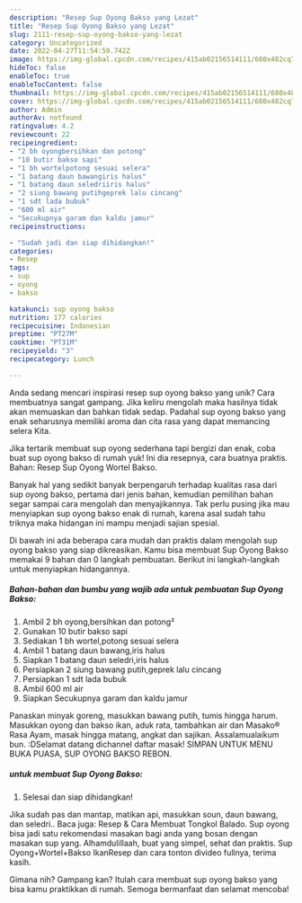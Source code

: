 ```yaml
---
description: "Resep Sup Oyong Bakso yang Lezat"
title: "Resep Sup Oyong Bakso yang Lezat"
slug: 2111-resep-sup-oyong-bakso-yang-lezat
category: Uncategorized
date: 2022-04-27T11:54:59.742Z
image: https://img-global.cpcdn.com/recipes/415ab02156514111/680x482cq70/sup-oyong-bakso-foto-resep-utama.jpg
hideToc: false
enableToc: true
enableTocContent: false
thumbnail: https://img-global.cpcdn.com/recipes/415ab02156514111/680x482cq70/sup-oyong-bakso-foto-resep-utama.jpg
cover: https://img-global.cpcdn.com/recipes/415ab02156514111/680x482cq70/sup-oyong-bakso-foto-resep-utama.jpg
author: Admin
authorAv: notfound
ratingvalue: 4.2
reviewcount: 22
recipeingredient:
- "2 bh oyongbersihkan dan potong"
- "10 butir bakso sapi"
- "1 bh wortelpotong sesuai selera"
- "1 batang daun bawangiris halus"
- "1 batang daun seledriiris halus"
- "2 siung bawang putihgeprek lalu cincang"
- "1 sdt lada bubuk"
- "600 ml air"
- "Secukupnya garam dan kaldu jamur"
recipeinstructions:

- "Sudah jadi dan siap dihidangkan!"
categories:
- Resep
tags:
- sup
- oyong
- bakso

katakunci: sup oyong bakso 
nutrition: 177 calories
recipecuisine: Indonesian
preptime: "PT27M"
cooktime: "PT31M"
recipeyield: "3"
recipecategory: Lunch

---
```





Anda sedang mencari inspirasi resep sup oyong bakso yang unik? Cara membuatnya sangat gampang. Jika keliru mengolah maka hasilnya tidak akan memuaskan dan bahkan tidak sedap. Padahal sup oyong bakso yang enak seharusnya memiliki aroma dan cita rasa yang dapat memancing selera Kita.





Jika tertarik membuat sup oyong sederhana tapi bergizi dan enak, coba buat sup oyong bakso di rumah yuk! Ini dia resepnya, cara buatnya praktis. Bahan: Resep Sup Oyong Wortel Bakso.

Banyak hal yang sedikit banyak berpengaruh terhadap kualitas rasa dari sup oyong bakso, pertama dari jenis bahan, kemudian pemilihan bahan segar sampai cara mengolah dan menyajikannya. Tak perlu pusing jika mau menyiapkan sup oyong bakso enak di rumah, karena asal sudah tahu triknya maka hidangan ini mampu menjadi sajian spesial.






Di bawah ini ada beberapa cara mudah dan praktis dalam mengolah sup oyong bakso yang siap dikreasikan. Kamu bisa membuat Sup Oyong Bakso memakai 9 bahan dan 0 langkah pembuatan. Berikut ini langkah-langkah untuk menyiapkan hidangannya.

<!--inarticleads1-->

##### Bahan-bahan dan bumbu yang wajib ada untuk pembuatan Sup Oyong Bakso:

1. Ambil 2 bh oyong,bersihkan dan potong²
1. Gunakan 10 butir bakso sapi
1. Sediakan 1 bh wortel,potong sesuai selera
1. Ambil 1 batang daun bawang,iris halus
1. Siapkan 1 batang daun seledri,iris halus
1. Persiapkan 2 siung bawang putih,geprek lalu cincang
1. Persiapkan 1 sdt lada bubuk
1. Ambil 600 ml air
1. Siapkan Secukupnya garam dan kaldu jamur


Panaskan minyak goreng, masukkan bawang putih, tumis hingga harum. Masukkan oyong dan bakso ikan, aduk rata, tambahkan air dan Masako® Rasa Ayam, masak hingga matang, angkat dan sajikan. Assalamualaikum bun. :DSelamat datang dichannel daftar masak! SIMPAN UNTUK MENU BUKA PUASA, SUP OYONG BAKSO REBON. 

<!--inarticleads2-->

#####  untuk membuat Sup Oyong Bakso:


1. Selesai dan siap dihidangkan!

Jika sudah pas dan mantap, matikan api, masukkan soun, daun bawang, dan seledri.. Baca juga: Resep &amp; Cara Membuat Tongkol Balado. Sup oyong bisa jadi satu rekomendasi masakan bagi anda yang bosan dengan masakan sup yang. Alhamdulillaah, buat yang simpel, sehat dan praktis. Sup Oyong+Wortel+Bakso IkanResep dan cara tonton divideo fullnya, terima kasih. 

Gimana nih? Gampang kan? Itulah cara membuat sup oyong bakso yang bisa kamu praktikkan di rumah. Semoga bermanfaat dan selamat mencoba!
